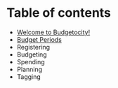 # Table of contents

* [Welcome to Budgetocity!](README.md)
* [Budget Periods](budget-periods.md)
* Registering
* Budgeting
* Spending
* Planning
* Tagging

